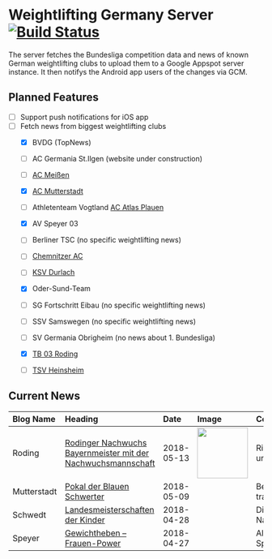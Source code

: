 # Weightlifting Germany Server [![Build Status](https://travis-ci.org/WGierke/weightlifting_germany_server.svg?branch=master)](https://travis-ci.org/WGierke/weightlifting_germany_server)

The server fetches the Bundesliga competition data and news of known German weightlifting clubs to upload them to a Google Appspot server instance.
It then notifys the Android app users of the changes via GCM.

## Planned Features
- [ ] Support push notifications for iOS app  
- [ ] Fetch news from biggest weightlifting clubs
    - [X] BVDG (TopNews)
    - [ ] AC Germania St.Ilgen (website under construction)
    - [ ] [AC Meißen](http://www.ac-meissen.de/index.php?start=1)
    - [X] [AC Mutterstadt](http://www.ac-mutterstadt.de/index.php?start=1)
    - [ ] Athletenteam Vogtland [AC Atlas Plauen](https://acatlas.wordpress.com/)
    - [X] AV Speyer 03
    - [ ] Berliner TSC (no specific weightlifting news)
    - [ ] [Chemnitzer AC](http://chemnitzer-athletenclub.de/aktuelles/news/page/1/)
    - [ ] [KSV Durlach](http://ksvdurlach.de/news?page_n54=1)
    - [X] Oder-Sund-Team
    - [ ] SG Fortschritt Eibau (no specific weightlifting news)
    - [ ] SSV Samswegen (no specific weightlifting news)
    - [ ] SV Germania Obrigheim (no news about 1. Bundesliga)
    - [X] [TB 03 Roding](http://www.tb03-gewichtheben.de/page/1/)
    - [ ] [TSV Heinsheim](http://gewichtheben.tsv-heinsheim.de/index.php?start=1)


## Current News

| Blog Name   | Heading                                                                                                                                                                | Date       | Image                                                                                                                            | Content                 |
|:------------|:-----------------------------------------------------------------------------------------------------------------------------------------------------------------------|:-----------|:---------------------------------------------------------------------------------------------------------------------------------|:------------------------|
| Roding      | [Rodinger Nachwuchs Bayernmeister mit der Nachwuchsmannschaft](https://www.tb03-gewichtheben.de/2018/05/rodinger-nachwuchs-bayernmeister-mit-der-nachwuchsmannschaft/) | 2018-05-13 | <img src='https://www.tb03-gewichtheben.de/wp-content/gallery/bm-kinder-schueler-jugend-2018/K1600_P1080634.JPG' width='100px'/> | Rishabh Saini und Mo... |
| Mutterstadt | [Pokal der Blauen Schwerter](http://www.ac-mutterstadt.de/index.php?start=0&heading=05d92ccbfbb968a818c179816020f8711525816800.0)                                      | 2018-05-09 |                                                                                                                                  | Beim traditionsreich... |
| Schwedt     | [Landesmeisterschaften der Kinder](http://gewichtheben.blauweiss65-schwedt.de/?p=7686)                                                                                 | 2018-04-28 |                                                                                                                                  | Die jüngsten Nachwuc... |
| Speyer      | [Gewichtheben – Frauen-Power](https://www.av03-speyer.de/2018/04/gewichtheben-frauen-power/)                                                                           | 2018-04-27 |                                                                                                                                  | Als Christina Spindl... |